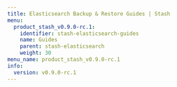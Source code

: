 ```yaml
---
title: Elasticsearch Backup & Restore Guides | Stash
menu:
  product_stash_v0.9.0-rc.1:
    identifier: stash-elasticsearch-guides
    name: Guides
    parent: stash-elasticsearch
    weight: 30
menu_name: product_stash_v0.9.0-rc.1
info:
  version: v0.9.0-rc.1
---
```


